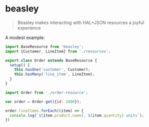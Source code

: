 # beasley

> Beasley makes interacting with HAL+JSON resources a joyful experience

A modest example:

```js
import BaseResource from 'beasley';
import {Customer, LineItem} from './resources';

export class Order extends BaseResource {
  setup() {
    this.hasOne('customer', Customer);
    this.hasMany('line_item', LineItem);
  }
}
```

```js
import Order from './order-resource';

var order = Order.get({id: 1000});

order.lineItems.forEach((item) => {
  console.log(`${item.product.name}, ${item.quantity} units`);
})
```
